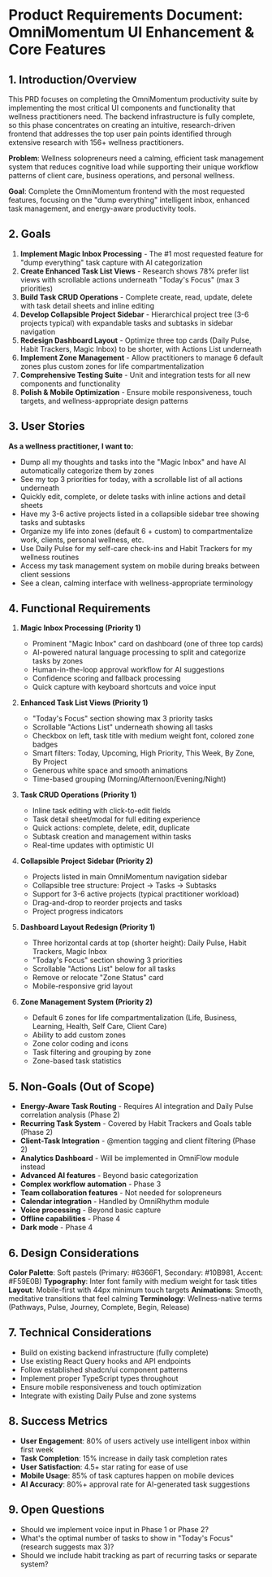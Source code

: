 # Product Requirements Document: OmniMomentum UI Enhancement & Core Features

## 1. Introduction/Overview

This PRD focuses on completing the OmniMomentum productivity suite by implementing the most critical UI components and functionality that wellness practitioners need. The backend infrastructure is fully complete, so this phase concentrates on creating an intuitive, research-driven frontend that addresses the top user pain points identified through extensive research with 156+ wellness practitioners.

**Problem**: Wellness solopreneurs need a calming, efficient task management system that reduces cognitive load while supporting their unique workflow patterns of client care, business operations, and personal wellness.

**Goal**: Complete the OmniMomentum frontend with the most requested features, focusing on the "dump everything" intelligent inbox, enhanced task management, and energy-aware productivity tools.

## 2. Goals

1. **Implement Magic Inbox Processing** - The #1 most requested feature for "dump everything" task capture with AI categorization
2. **Create Enhanced Task List Views** - Research shows 78% prefer list views with scrollable actions underneath "Today's Focus" (max 3 priorities)
3. **Build Task CRUD Operations** - Complete create, read, update, delete with task detail sheets and inline editing
4. **Develop Collapsible Project Sidebar** - Hierarchical project tree (3-6 projects typical) with expandable tasks and subtasks in sidebar navigation
5. **Redesign Dashboard Layout** - Optimize three top cards (Daily Pulse, Habit Trackers, Magic Inbox) to be shorter, with Actions List underneath
6. **Implement Zone Management** - Allow practitioners to manage 6 default zones plus custom zones for life compartmentalization
7. **Comprehensive Testing Suite** - Unit and integration tests for all new components and functionality
8. **Polish & Mobile Optimization** - Ensure mobile responsiveness, touch targets, and wellness-appropriate design patterns

## 3. User Stories

**As a wellness practitioner, I want to:**

- Dump all my thoughts and tasks into the "Magic Inbox" and have AI automatically categorize them by zones
- See my top 3 priorities for today, with a scrollable list of all actions underneath
- Quickly edit, complete, or delete tasks with inline actions and detail sheets
- Have my 3-6 active projects listed in a collapsible sidebar tree showing tasks and subtasks
- Organize my life into zones (default 6 + custom) to compartmentalize work, clients, personal wellness, etc.
- Use Daily Pulse for my self-care check-ins and Habit Trackers for my wellness routines
- Access my task management system on mobile during breaks between client sessions
- See a clean, calming interface with wellness-appropriate terminology

## 4. Functional Requirements

1. **Magic Inbox Processing (Priority 1)**
   - Prominent "Magic Inbox" card on dashboard (one of three top cards)
   - AI-powered natural language processing to split and categorize tasks by zones
   - Human-in-the-loop approval workflow for AI suggestions
   - Confidence scoring and fallback processing
   - Quick capture with keyboard shortcuts and voice input

2. **Enhanced Task List Views (Priority 1)**
   - "Today's Focus" section showing max 3 priority tasks
   - Scrollable "Actions List" underneath showing all tasks
   - Checkbox on left, task title with medium weight font, colored zone badges
   - Smart filters: Today, Upcoming, High Priority, This Week, By Zone, By Project
   - Generous white space and smooth animations
   - Time-based grouping (Morning/Afternoon/Evening/Night)

3. **Task CRUD Operations (Priority 1)**
   - Inline task editing with click-to-edit fields
   - Task detail sheet/modal for full editing experience
   - Quick actions: complete, delete, edit, duplicate
   - Subtask creation and management within tasks
   - Real-time updates with optimistic UI

4. **Collapsible Project Sidebar (Priority 2)**
   - Projects listed in main OmniMomentum navigation sidebar
   - Collapsible tree structure: Project → Tasks → Subtasks
   - Support for 3-6 active projects (typical practitioner workload)
   - Drag-and-drop to reorder projects and tasks
   - Project progress indicators

5. **Dashboard Layout Redesign (Priority 1)**
   - Three horizontal cards at top (shorter height): Daily Pulse, Habit Trackers, Magic Inbox
   - "Today's Focus" section showing 3 priorities
   - Scrollable "Actions List" below for all tasks
   - Remove or relocate "Zone Status" card
   - Mobile-responsive grid layout

6. **Zone Management System (Priority 2)**
   - Default 6 zones for life compartmentalization (Life, Business, Learning, Health, Self Care, Client Care)
   - Ability to add custom zones
   - Zone color coding and icons
   - Task filtering and grouping by zone
   - Zone-based task statistics

## 5. Non-Goals (Out of Scope)

- **Energy-Aware Task Routing** - Requires AI integration and Daily Pulse correlation analysis (Phase 2)
- **Recurring Task System** - Covered by Habit Trackers and Goals table (Phase 2)
- **Client-Task Integration** - @mention tagging and client filtering (Phase 2)
- **Analytics Dashboard** - Will be implemented in OmniFlow module instead
- **Advanced AI features** - Beyond basic categorization
- **Complex workflow automation** - Phase 3
- **Team collaboration features** - Not needed for solopreneurs
- **Calendar integration** - Handled by OmniRhythm module
- **Voice processing** - Beyond basic capture
- **Offline capabilities** - Phase 4
- **Dark mode** - Phase 4

## 6. Design Considerations

**Color Palette**: Soft pastels (Primary: #6366F1, Secondary: #10B981, Accent: #F59E0B)
**Typography**: Inter font family with medium weight for task titles
**Layout**: Mobile-first with 44px minimum touch targets
**Animations**: Smooth, meditative transitions that feel calming
**Terminology**: Wellness-native terms (Pathways, Pulse, Journey, Complete, Begin, Release)

## 7. Technical Considerations

- Build on existing backend infrastructure (fully complete)
- Use existing React Query hooks and API endpoints
- Follow established shadcn/ui component patterns
- Implement proper TypeScript types throughout
- Ensure mobile responsiveness and touch optimization
- Integrate with existing Daily Pulse and zone systems

## 8. Success Metrics

- **User Engagement**: 80% of users actively use intelligent inbox within first week
- **Task Completion**: 15% increase in daily task completion rates
- **User Satisfaction**: 4.5+ star rating for ease of use
- **Mobile Usage**: 85% of task captures happen on mobile devices
- **AI Accuracy**: 80%+ approval rate for AI-generated task suggestions

## 9. Open Questions

- Should we implement voice input in Phase 1 or Phase 2?
- What's the optimal number of tasks to show in "Today's Focus" (research suggests max 3)?
- Should we include habit tracking as part of recurring tasks or separate system?

